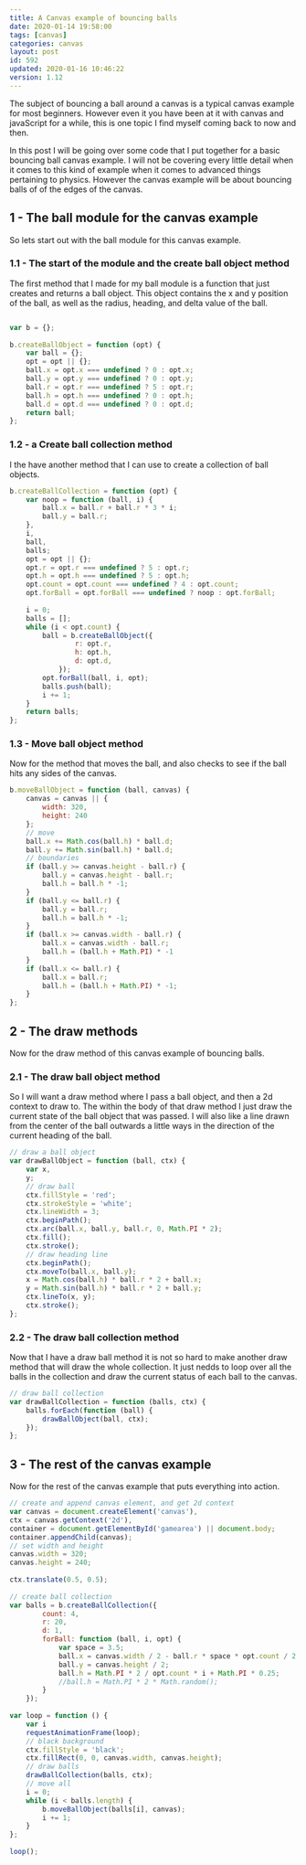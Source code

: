 ```yaml
---
title: A Canvas example of bouncing balls
date: 2020-01-14 19:58:00
tags: [canvas]
categories: canvas
layout: post
id: 592
updated: 2020-01-16 10:46:22
version: 1.12
---
```


The subject of bouncing a ball around a canvas is a typical canvas example for most beginners. However even it you have been at it with canvas and javaScript for a while, this is one topic I find myself coming back to now and then.

In this post I will be going over some code that I put together for a basic bouncing ball canvas example. I will not be covering every little detail when it comes to this kind of example when it comes to advanced things pertaining to physics. However the canvas example will be about bouncing balls of of the edges of the canvas.

<!-- more -->


## 1 - The ball module for the canvas example

So lets start out with the ball module for this canvas example.

### 1.1 - The start of the module and the create ball object method

The first method that I made for my ball module is a function that just creates and returns a ball object. This object contains the x and y position of the ball, as well as the radius, heading, and delta value of the ball.

```js

var b = {};
 
b.createBallObject = function (opt) {
    var ball = {};
    opt = opt || {};
    ball.x = opt.x === undefined ? 0 : opt.x;
    ball.y = opt.y === undefined ? 0 : opt.y;
    ball.r = opt.r === undefined ? 5 : opt.r;
    ball.h = opt.h === undefined ? 0 : opt.h;
    ball.d = opt.d === undefined ? 0 : opt.d;
    return ball;
};
```

### 1.2 - a Create ball collection method

I the  have another method that I can use to create a collection of ball objects.

```js
b.createBallCollection = function (opt) {
    var noop = function (ball, i) {
        ball.x = ball.r + ball.r * 3 * i;
        ball.y = ball.r;
    },
    i,
    ball,
    balls;
    opt = opt || {};
    opt.r = opt.r === undefined ? 5 : opt.r;
    opt.h = opt.h === undefined ? 5 : opt.h;
    opt.count = opt.count === undefined ? 4 : opt.count;
    opt.forBall = opt.forBall === undefined ? noop : opt.forBall;
 
    i = 0;
    balls = [];
    while (i < opt.count) {
        ball = b.createBallObject({
                r: opt.r,
                h: opt.h,
                d: opt.d,
            });
        opt.forBall(ball, i, opt);
        balls.push(ball);
        i += 1;
    }
    return balls;
};
```

### 1.3 - Move ball object method

Now for the method that moves the ball, and also checks to see if the ball hits any sides of the canvas.

```js
b.moveBallObject = function (ball, canvas) {
    canvas = canvas || {
        width: 320,
        height: 240
    };
    // move
    ball.x += Math.cos(ball.h) * ball.d;
    ball.y += Math.sin(ball.h) * ball.d;
    // boundaries
    if (ball.y >= canvas.height - ball.r) {
        ball.y = canvas.height - ball.r;
        ball.h = ball.h * -1;
    }
    if (ball.y <= ball.r) {
        ball.y = ball.r;
        ball.h = ball.h * -1;
    }
    if (ball.x >= canvas.width - ball.r) {
        ball.x = canvas.width - ball.r;
        ball.h = (ball.h + Math.PI) * -1
    }
    if (ball.x <= ball.r) {
        ball.x = ball.r;
        ball.h = (ball.h + Math.PI) * -1;
    }
};
```

## 2 - The draw methods

Now for the draw method of this canvas example of bouncing balls.

### 2.1 - The draw ball object method

So I will want a draw method where I pass a ball object, and then a 2d context to draw to. The within the body of that draw method I just draw the current state of the ball object that was passed. I will also like a line drawn from the center of the ball outwards a little ways in the direction of the current heading of the ball.

```js
// draw a ball object
var drawBallObject = function (ball, ctx) {
    var x,
    y;
    // draw ball
    ctx.fillStyle = 'red';
    ctx.strokeStyle = 'white';
    ctx.lineWidth = 3;
    ctx.beginPath();
    ctx.arc(ball.x, ball.y, ball.r, 0, Math.PI * 2);
    ctx.fill();
    ctx.stroke();
    // draw heading line
    ctx.beginPath();
    ctx.moveTo(ball.x, ball.y);
    x = Math.cos(ball.h) * ball.r * 2 + ball.x;
    y = Math.sin(ball.h) * ball.r * 2 + ball.y;
    ctx.lineTo(x, y);
    ctx.stroke();
};
```

### 2.2 - The draw ball collection method

Now that I have a draw ball method it is not so hard to make another draw method that will draw the whole collection. It just nedds to loop over all the balls in the collection and draw the current status of each ball to the canvas.

```js
// draw ball collection
var drawBallCollection = function (balls, ctx) {
    balls.forEach(function (ball) {
        drawBallObject(ball, ctx);
    });
};
```

## 3 - The rest of the canvas example

Now for the rest of the canvas example that puts everything into action.

```js
// create and append canvas element, and get 2d context
var canvas = document.createElement('canvas'),
ctx = canvas.getContext('2d'),
container = document.getElementById('gamearea') || document.body;
container.appendChild(canvas);
// set width and height
canvas.width = 320;
canvas.height = 240;
 
ctx.translate(0.5, 0.5);
 
// create ball collection
var balls = b.createBallCollection({
        count: 4,
        r: 20,
        d: 1,
        forBall: function (ball, i, opt) {
            var space = 3.5;
            ball.x = canvas.width / 2 - ball.r * space * opt.count / 2 + ball.r * (space / 2) + ball.r * i * space;
            ball.y = canvas.height / 2;
            ball.h = Math.PI * 2 / opt.count * i + Math.PI * 0.25;
            //ball.h = Math.PI * 2 * Math.random();
        }
    });
 
var loop = function () {
    var i
    requestAnimationFrame(loop);
    // black background
    ctx.fillStyle = 'black';
    ctx.fillRect(0, 0, canvas.width, canvas.height);
    // draw balls
    drawBallCollection(balls, ctx);
    // move all
    i = 0;
    while (i < balls.length) {
        b.moveBallObject(balls[i], canvas);
        i += 1;
    }
};
 
loop();
```